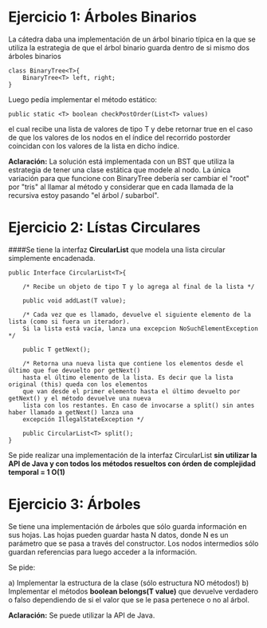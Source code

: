 # Ejercicio 1: Árboles Binarios

La cátedra daba una implementación de un árbol binario típica en la que se utiliza la estrategia de que el árbol binario guarda dentro de si mismo dos árboles binarios 

	class BinaryTree<T>{
		BinaryTree<T> left, right;
	}

Luego pedía implementar el método estático:

	public static <T> boolean checkPostOrder(List<T> values)

el cual recibe una lista de valores de tipo T y debe retornar true en el caso de que los valores de los nodos en el índice del recorrido postorder coincidan con los valores de la lista en dicho índice.

<strong>Aclaración:</strong> La solución está implementada con un BST<T> que utiliza la estrategia de tener una clase estática que modele al nodo. La única variación para que funcione con BinaryTree<T> debería ser cambiar el "root" por "tris" al llamar al método y considerar que en cada llamada de la recursiva estoy pasando "el árbol / subarbol".
	
# Ejercicio 2: Lístas Circulares

####Se tiene la interfaz <strong>CircularList<T></strong> que modela una lista circular simplemente encadenada.
	
	public Interface CircularList<T>{
		
		/* Recibe un objeto de tipo T y lo agrega al final de la lista */
		
		public void addLast(T value);
		
		/* Cada vez que es llamado, devuelve el siguiente elemento de la lista (como si fuera un iterador).
		Si la lista está vacía, lanza una excepcion NoSuchElementException */
		
		public T getNext();
		
		/* Retorna una nueva lista que contiene los elementos desde el último que fue devuelto por getNext() 
		hasta el último elemento de la lista. Es decir que la lista original (this) queda con los elementos 
		que van desde el primer elemento hasta el último devuelto por getNext() y el método devuelve una nueva 
		lista con los restantes. En caso de invocarse a split() sin antes haber	llamado a getNext() lanza una 
		excepción IllegalStateException */
		
		public CircularList<T> split();	
	}
	
Se pide realizar una implementación de la interfaz CircularList<T> <strong>sin utilizar la API de Java y con todos los métodos resueltos con órden de complejidad temporal = 1 O(1)</strong>
	
# Ejercicio 3: Árboles

Se tiene una implementación de árboles que sólo guarda información en sus hojas. Las hojas pueden guardar hasta N datos, donde N es un parámetro que se pasa a través del constructor. Los nodos intermedios sólo guardan referencias para luego acceder a la información.

Se pide:

a) Implementar la estructura de la clase (sólo estructura NO métodos!)
b) Implementar el métodos <strong>boolean belongs(T value)</strong> que devuelve verdadero o falso dependiendo de si el valor que se le pasa pertenece o no al árbol.

<strong>Aclaración:</strong> Se puede utilizar la API de Java.
